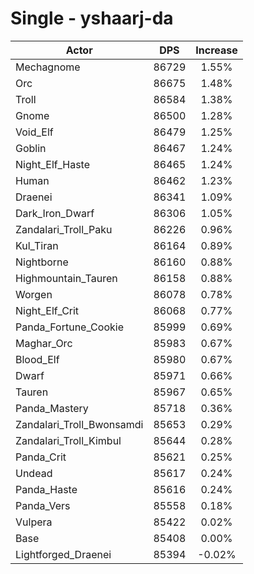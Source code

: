 # Single - yshaarj-da
| Actor | DPS | Increase |
|---|:---:|:---:|
|Mechagnome|86729|1.55%|
|Orc|86675|1.48%|
|Troll|86584|1.38%|
|Gnome|86500|1.28%|
|Void_Elf|86479|1.25%|
|Goblin|86467|1.24%|
|Night_Elf_Haste|86465|1.24%|
|Human|86462|1.23%|
|Draenei|86341|1.09%|
|Dark_Iron_Dwarf|86306|1.05%|
|Zandalari_Troll_Paku|86226|0.96%|
|Kul_Tiran|86164|0.89%|
|Nightborne|86160|0.88%|
|Highmountain_Tauren|86158|0.88%|
|Worgen|86078|0.78%|
|Night_Elf_Crit|86068|0.77%|
|Panda_Fortune_Cookie|85999|0.69%|
|Maghar_Orc|85983|0.67%|
|Blood_Elf|85980|0.67%|
|Dwarf|85971|0.66%|
|Tauren|85967|0.65%|
|Panda_Mastery|85718|0.36%|
|Zandalari_Troll_Bwonsamdi|85653|0.29%|
|Zandalari_Troll_Kimbul|85644|0.28%|
|Panda_Crit|85621|0.25%|
|Undead|85617|0.24%|
|Panda_Haste|85616|0.24%|
|Panda_Vers|85558|0.18%|
|Vulpera|85422|0.02%|
|Base|85408|0.00%|
|Lightforged_Draenei|85394|-0.02%|
